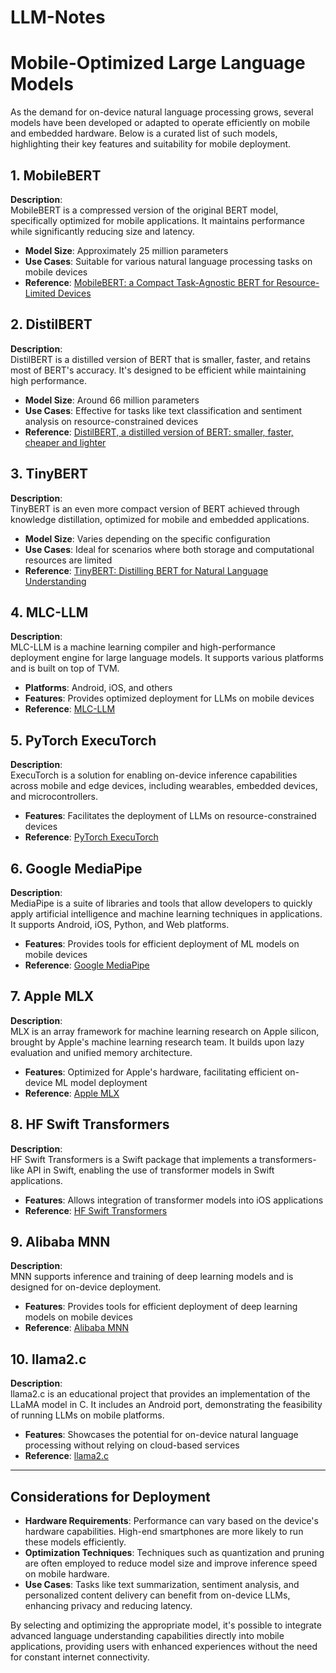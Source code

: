 # LLM-Notes


# Mobile-Optimized Large Language Models

As the demand for on-device natural language processing grows, several models have been developed or adapted to operate efficiently on mobile and embedded hardware. Below is a curated list of such models, highlighting their key features and suitability for mobile deployment.

## 1. MobileBERT

**Description**:  
MobileBERT is a compressed version of the original BERT model, specifically optimized for mobile applications. It maintains performance while significantly reducing size and latency.

- **Model Size**: Approximately 25 million parameters
- **Use Cases**: Suitable for various natural language processing tasks on mobile devices
- **Reference**: [MobileBERT: a Compact Task-Agnostic BERT for Resource-Limited Devices](https://arxiv.org/abs/2004.02984)

## 2. DistilBERT

**Description**:  
DistilBERT is a distilled version of BERT that is smaller, faster, and retains most of BERT's accuracy. It's designed to be efficient while maintaining high performance.

- **Model Size**: Around 66 million parameters
- **Use Cases**: Effective for tasks like text classification and sentiment analysis on resource-constrained devices
- **Reference**: [DistilBERT, a distilled version of BERT: smaller, faster, cheaper and lighter](https://arxiv.org/abs/1910.01108)

## 3. TinyBERT

**Description**:  
TinyBERT is an even more compact version of BERT achieved through knowledge distillation, optimized for mobile and embedded applications.

- **Model Size**: Varies depending on the specific configuration
- **Use Cases**: Ideal for scenarios where both storage and computational resources are limited
- **Reference**: [TinyBERT: Distilling BERT for Natural Language Understanding](https://arxiv.org/abs/1909.10351)

## 4. MLC-LLM

**Description**:  
MLC-LLM is a machine learning compiler and high-performance deployment engine for large language models. It supports various platforms and is built on top of TVM.

- **Platforms**: Android, iOS, and others
- **Features**: Provides optimized deployment for LLMs on mobile devices
- **Reference**: [MLC-LLM](https://github.com/mlc-ai/mlc-llm)

## 5. PyTorch ExecuTorch

**Description**:  
ExecuTorch is a solution for enabling on-device inference capabilities across mobile and edge devices, including wearables, embedded devices, and microcontrollers.

- **Features**: Facilitates the deployment of LLMs on resource-constrained devices
- **Reference**: [PyTorch ExecuTorch](https://github.com/pytorch/pytorch/wiki/ExecuTorch)

## 6. Google MediaPipe

**Description**:  
MediaPipe is a suite of libraries and tools that allow developers to quickly apply artificial intelligence and machine learning techniques in applications. It supports Android, iOS, Python, and Web platforms.

- **Features**: Provides tools for efficient deployment of ML models on mobile devices
- **Reference**: [Google MediaPipe](https://mediapipe.dev/)

## 7. Apple MLX

**Description**:  
MLX is an array framework for machine learning research on Apple silicon, brought by Apple's machine learning research team. It builds upon lazy evaluation and unified memory architecture.

- **Features**: Optimized for Apple's hardware, facilitating efficient on-device ML model deployment
- **Reference**: [Apple MLX](https://github.com/apple/mlx)

## 8. HF Swift Transformers

**Description**:  
HF Swift Transformers is a Swift package that implements a transformers-like API in Swift, enabling the use of transformer models in Swift applications.

- **Features**: Allows integration of transformer models into iOS applications
- **Reference**: [HF Swift Transformers](https://github.com/huggingface/swift-coreml-transformers)

## 9. Alibaba MNN

**Description**:  
MNN supports inference and training of deep learning models and is designed for on-device deployment.

- **Features**: Provides tools for efficient deployment of deep learning models on mobile devices
- **Reference**: [Alibaba MNN](https://github.com/alibaba/MNN)

## 10. llama2.c

**Description**:  
llama2.c is an educational project that provides an implementation of the LLaMA model in C. It includes an Android port, demonstrating the feasibility of running LLMs on mobile platforms.

- **Features**: Showcases the potential for on-device natural language processing without relying on cloud-based services
- **Reference**: [llama2.c](https://github.com/karpathy/llama2.c)

---

## Considerations for Deployment

- **Hardware Requirements**: Performance can vary based on the device's hardware capabilities. High-end smartphones are more likely to run these models efficiently.
- **Optimization Techniques**: Techniques such as quantization and pruning are often employed to reduce model size and improve inference speed on mobile hardware.
- **Use Cases**: Tasks like text summarization, sentiment analysis, and personalized content delivery can benefit from on-device LLMs, enhancing privacy and reducing latency.

By selecting and optimizing the appropriate model, it's possible to integrate advanced language understanding capabilities directly into mobile applications, providing users with enhanced experiences without the need for constant internet connectivity.
